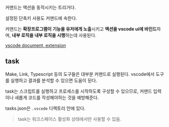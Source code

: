 
커맨드는 액션을 동작시키는 트리거다.

설정된 단축키 사용도 커맨드에 속한다.

커맨드는 **확장프로그램이 기능을 유저에게 노출**시키고 **액션을 vscode ui에 바인드**하며, **내부 로직을 내부 로직을 시행**하는데 사용된다.

[vscode document, extension](https://code.visualstudio.com/api/extension-guides/command)

## task

Make, Link, Typescript 등의 도구들은 대부분 커맨드로 실행된다. vscode에서 도구를 실행하고 결과를 분석할 수 있으면 도움이 된다.

task는 스크립트를 실행하고 프로세스를 시작하도록 구성할 수 있으므로, 커맨드 입력이나 새롭게 코드를 작성해야하는 것을 예방해준다. 

tasks.json은 `.vscode` 디렉토리 안에 있다.

> task는 워크스페이스 활성화 상태에서만 사용할 수 있음.

